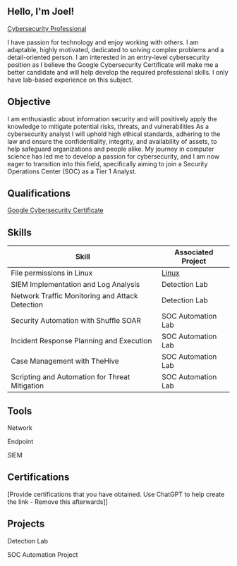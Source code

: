 ## Hello, I'm Joel!
<a href="https://www.linkedin.com/in/joel-bergman-498b672b1/">Cybersecurity Professional</a>

I have passion for technology and enjoy working with others. I am adaptable, highly motivated, dedicated to solving complex problems and a detail-oriented person. I am interested in an entry-level cybersecurity position as I believe the Google Cybersecurity Certificate will make me a better candidate and will help develop the required professional skills. I only have lab-based experience on this subject.

## Objective

I am enthusiastic about information security and will positively apply the knowledge to mitigate potential risks, threats, and vulnerabilities As a cybersecurity analyst I will uphold high ethical standards, adhering to the law and ensure the confidentiality, integrity, and availability of assets, to help safeguard organizations and people alike. My journey in computer science has led me to develop a passion for cybersecurity, and I am now eager to transition into this field, specifically aiming to join a Security Operations Center (SOC) as a Tier 1 Analyst.

## Qualifications
<a href="https://coursera.org/share/0201dfb19f69f6209fae11470fca7d58/">Google Cybersecurity Certificate</a>

## Skills 

| Skill                                         | Associated Project      |
|-----------------------------------------------|-------------------------|
|File permissions in Linux                      | <a href="https://github.com/jberg1980/File-permissions-in-Linux.git/">Linux</a>|
|SIEM Implementation and Log Analysis	          |  Detection Lab          |
|Network Traffic Monitoring and Attack Detection|  Detection Lab          |
|Security Automation with Shuffle SOAR	        |  SOC Automation Lab     |
|Incident Response Planning and Execution	      |  SOC Automation Lab     |
|Case Management with TheHive	                  |  SOC Automation Lab     |
|Scripting and Automation for Threat Mitigation	|  SOC Automation Lab     |


## Tools 

Network
  
Endpoint
 
SIEM
  
## Certifications
[Provide certifications that you have obtained. Use ChatGPT to help create the link - Remove this afterwards]]

    
## Projects 

Detection Lab

SOC Automation Project
